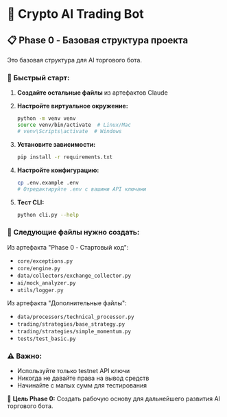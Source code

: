 # 🤖 Crypto AI Trading Bot

## 📋 Phase 0 - Базовая структура проекта

Это базовая структура для AI торгового бота. 

### 🚀 Быстрый старт:

1. **Создайте остальные файлы** из артефактов Claude
2. **Настройте виртуальное окружение:**
   ```bash
   python -m venv venv
   source venv/bin/activate  # Linux/Mac
   # venv\Scripts\activate  # Windows
   ```

3. **Установите зависимости:**
   ```bash
   pip install -r requirements.txt
   ```

4. **Настройте конфигурацию:**
   ```bash
   cp .env.example .env
   # Отредактируйте .env с вашими API ключами
   ```

5. **Тест CLI:**
   ```bash
   python cli.py --help
   ```

### 📁 Следующие файлы нужно создать:

Из артефакта "Phase 0 - Стартовый код":
- `core/exceptions.py`
- `core/engine.py`  
- `data/collectors/exchange_collector.py`
- `ai/mock_analyzer.py`
- `utils/logger.py`

Из артефакта "Дополнительные файлы":
- `data/processors/technical_processor.py`
- `trading/strategies/base_strategy.py`
- `trading/strategies/simple_momentum.py`
- `tests/test_basic.py`

### ⚠️ Важно:
- Используйте только testnet API ключи
- Никогда не давайте права на вывод средств
- Начинайте с малых сумм для тестирования

🎯 **Цель Phase 0:** Создать рабочую основу для дальнейшего развития AI торгового бота.